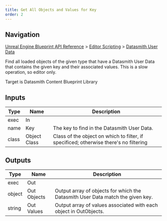 ```yaml
---
title: Get All Objects and Values for Key
order: 2
---
```

## Navigation

[Unreal Engine Blueprint API Reference](https://dev.epicgames.com/documentation/en-us/unreal-engine/BlueprintAPI) > [Editor Scripting](https://dev.epicgames.com/documentation/en-us/unreal-engine/BlueprintAPI/EditorScripting) > [Datasmith User Data](https://dev.epicgames.com/documentation/en-us/unreal-engine/BlueprintAPI/EditorScripting/DatasmithUserData)

Find all loaded objects of the given type that have a Datasmith User Data that contains the given key and their associated values.
This is a slow operation, so editor only.

Target is Datasmith Content Blueprint Library

## Inputs

| Type | Name | Description |
| --- | --- | --- |
| exec | In |  |
| name | Key | The key to find in the Datasmith User Data. |
| class | Object Class | Class of the object on which to filter, if specificed; otherwise there's no filtering |

## Outputs

| Type | Name | Description |
| --- | --- | --- |
| exec | Out |  |
| object | Out Objects | Output array of objects for which the Datasmith User Data match the given key. |
| string | Out Values | Output array of values associated with each object in OutObjects. |
